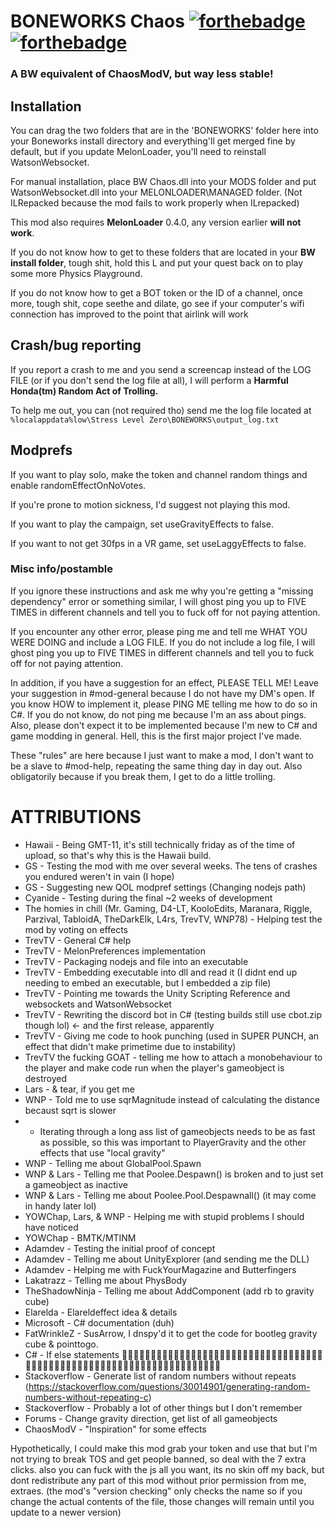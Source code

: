 ﻿# BONEWORKS Chaos [![forthebadge](https://forthebadge.com/images/badges/contains-tasty-spaghetti-code.svg)](https://forthebadge.com) [![forthebadge](https://forthebadge.com/images/badges/works-on-my-machine.svg)](https://forthebadge.com)
### A BW equivalent of ChaosModV, but way less stable!

## Installation

You can drag the two folders that are in the 'BONEWORKS' folder here into your Boneworks install directory and everything'll get merged fine by default, but if you update MelonLoader, you'll need to reinstall WatsonWebsocket.

For manual installation, place BW Chaos.dll into your MODS folder and put WatsonWebsocket.dll into your MELONLOADER\MANAGED folder. (Not ILRepacked because the mod fails to work properly when ILrepacked)

This mod also requires **MelonLoader** 0.4.0, any version earlier **will not work**.

If you do not know how to get to these folders that are located in your **BW install folder**, tough shit, hold this L and put your quest back on to play some more Physics Playground.

If you do not know how to get a BOT token or the ID of a channel, once more, tough shit, cope seethe and dilate, go see if your computer's wifi connection has improved to the point that airlink will work

## Crash/bug reporting

If you report a crash to me and you send a screencap instead of the LOG FILE (or if you don't send the log file at all), I will perform a **Harmful Honda(tm) Random Act of Trolling.**

To help me out, you can (not required tho) send me the log file located at `%localappdata%low\Stress Level Zero\BONEWORKS\output_log.txt`

## Modprefs

If you want to play solo, make the token and channel random things and enable randomEffectOnNoVotes.

If you're prone to motion sickness, I'd suggest not playing this mod.

If you want to play the campaign, set useGravityEffects to false.

If you want to not get 30fps in a VR game, set useLaggyEffects to false.

### Misc info/postamble

If you ignore these instructions and ask me why you're getting a "missing dependency" error or something similar, I will ghost ping you up to FIVE TIMES in different channels and tell you to fuck off for not paying attention.

If you encounter any other error, please ping me and tell me WHAT YOU WERE DOING and include a LOG FILE. If you do not include a log file, I will ghost ping you up to FIVE TIMES in different channels and tell you to fuck off for not paying attention.

In addition, if you have a suggestion for an effect, PLEASE TELL ME! Leave your suggestion in #mod-general because I do not have my DM's open. If you know HOW to implement it, please PING ME telling me how to do so in C#. If you do not know, do not ping me because I'm an ass about pings. Also, please don't expect it to be implemented because I'm new to C# and game modding in general. Hell, this is the first major project I've made.

These "rules" are here because I just want to make a mod, I don't want to be a slave to #mod-help, repeating the same thing day in day out. Also obligatorily because if you break them, I get to do a little trolling.

# ATTRIBUTIONS 

 * Hawaii - Being GMT-11, it's still technically friday as of the time of upload, so that's why this is the Hawaii build.
 * GS - Testing the mod with me over several weeks. The tens of crashes you endured weren't in vain (I hope)
 * GS - Suggesting new QOL modpref settings (Changing nodejs path)
 * Cyanide - Testing during the final ~2 weeks of development
 * The homies in chill (Mr. Gaming, D4-LT, KooloEdits, Maranara, Riggle, Parzival, TabloidA, TheDarkElk, L4rs, TrevTV, WNP78) - Helping test the mod by voting on effects
 * TrevTV - General C# help
 * TrevTV - MelonPreferences implementation
 * TrevTV - Packaging nodejs and file into an executable
 * TrevTV - Embedding executable into dll and read it (I didnt end up needing to embed an executable, but I embedded a zip file)
 * TrevTV - Pointing me towards the Unity Scripting Reference and websockets and WatsonWebsocket
 * TrevTV - Rewriting the discord bot in C# (testing builds still use cbot.zip though lol) <- and the first release, apparently
 * TrevTV - Giving me code to hook punching (used in SUPER PUNCH, an effect that didn't make primetime due to instability)
 * TrevTV the fucking GOAT - telling me how to attach a monobehaviour to the player and make code run when the player's gameobject is destroyed
 * Lars - & tear, if you get me
 * WNP - Told me to use sqrMagnitude instead of calculating the distance becaust sqrt is slower
 * * Iterating through a long ass list of gameobjects needs to be as fast as possible, so this was important to PlayerGravity and the other effects that use "local gravity"
 * WNP - Telling me about GlobalPool.Spawn
 * WNP & Lars - Telling me that Poolee.Despawn() is broken and to just set a gameobject as inactive
 * WNP & Lars - Telling me about Poolee.Pool.Despawnall() (it may come in handy later lol)
 * YOWChap, Lars, & WNP - Helping me with stupid problems I should have noticed
 * YOWChap - BMTK/MTINM
 * Adamdev - Testing the initial proof of concept
 * Adamdev - Telling me about UnityExplorer (and sending me the DLL)
 * Adamdev - Helping me with FuckYourMagazine and Butterfingers
 * Lakatrazz - Telling me about PhysBody
 * TheShadowNinja - Telling me about AddComponent (add rb to gravity cube)
 * Elarelda - Elareldeffect idea & details
 * Microsoft - C# documentation (duh)
 * FatWrinkleZ - SusArrow, I dnspy'd it to get the code for bootleg gravity cube & pointtogo.
 * C# - If else statements 🙏🙏🙏🙏🙏🙏🙏🙏🙏🙏🙏🙏🙏🙏🙏🙏🙏🙏🙏🙏🙏🙏🙏🙏🙏🙏🙏🙏🙏🙏🙏🙏🙏🙏🙏🙏🙏🙏🙏🙏🙏🙏🙏🙏🙏🙏🙏🙏🙏🙏🙏🙏🙏🙏🙏🙏🙏🙏🙏🙏🙏🙏🙏🙏🙏🙏🙏🙏🙏
 * Stackoverflow - Generate list of random numbers without repeats (https://stackoverflow.com/questions/30014901/generating-random-numbers-without-repeating-c)
 * Stackoverflow - Probably a lot of other things but I don't remember
 * Forums - Change gravity direction, get list of all gameobjects
 * ChaosModV - "Inspiration" for some effects

Hypothetically, I could make this mod grab your token and use that but I'm not trying to break TOS and get people banned, so deal with the 7 extra clicks.
also you can fuck with the js all you want, its no skin off my back, but dont redistribute any part of this mod without prior permission from me, extraes.
(the mod's "version checking" only checks the name so if you change the actual contents of the file, those changes will remain until you update to a newer version)